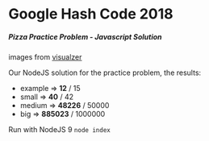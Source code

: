 # Google Hash Code 2018
##### Pizza Practice Problem - Javascript Solution

images from [visualzer](https://hashcode-pizza.now.sh/)

Our NodeJS solution for the practice problem, the results:

  - example => **12** / 15
  - small => **40** / 42
  - medium => **48226** / 50000
  - big => **885023** / 1000000

Run with NodeJS 9 `node index`
